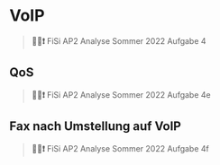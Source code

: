 # VoIP

> **📝💬❗** FiSi AP2 Analyse Sommer 2022 Aufgabe 4


## QoS

> **📝💬❗** FiSi AP2 Analyse Sommer 2022 Aufgabe 4e


## Fax nach Umstellung auf VoIP

> **📝💬❗** FiSi AP2 Analyse Sommer 2022 Aufgabe 4f
